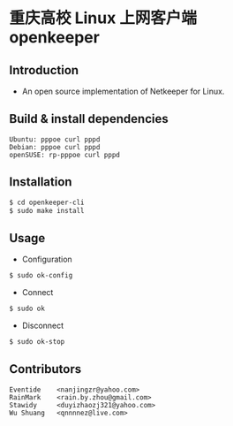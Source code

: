 # 重庆高校 Linux 上网客户端 openkeeper

## Introduction

- An open source implementation of Netkeeper for Linux.

## Build & install dependencies

```
Ubuntu: pppoe curl pppd
Debian: pppoe curl pppd
openSUSE: rp-pppoe curl pppd
```

## Installation

```bash
$ cd openkeeper-cli
$ sudo make install
```

## Usage

- Configuration

```bash
$ sudo ok-config
```

- Connect

```bash
$ sudo ok
```

- Disconnect

```bash
$ sudo ok-stop
```

## Contributors

```
Eventide    <nanjingzr@yahoo.com>
RainMark    <rain.by.zhou@gmail.com>
Stawidy     <duyizhaozj321@yahoo.com>
Wu Shuang   <qnnnnez@live.com>
```
